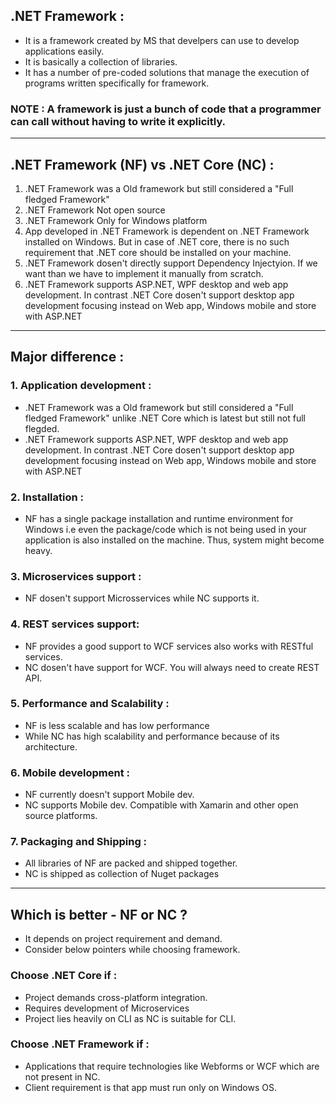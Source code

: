 ## .NET Framework :

- It is a framework created by MS that develpers can use to develop applications easily.
- It is basically a collection of libraries.
- It has a number of pre-coded solutions that manage the execution of programs written specifically for framework.
  
### NOTE : A framework is just a bunch of code that a programmer can call without having to write it explicitly.

---

## .NET Framework (NF) vs .NET Core (NC) :

1. .NET Framework was a Old framework but still considered a "Full fledged Framework"
2. .NET Framework Not open source 
3. .NET Framework Only for Windows platform
4. App developed in .NET Framework is dependent on .NET Framework installed on Windows. But in case of .NET core, there is no such requirement that .NET core should be installed on your machine.
5. .NET Framework dosen't directly support Dependency Injectyion. If we want than we have to implement it manually from scratch.
6. .NET Framework supports ASP.NET, WPF desktop and web app development. In contrast .NET Core dosen't support desktop app development focusing instead on Web app, Windows mobile and store with ASP.NET

---
## Major difference :

### 1. Application development :
- .NET Framework was a Old framework but still considered a "Full fledged Framework" unlike .NET Core which is latest but still not full flegded.
- .NET Framework supports ASP.NET, WPF desktop and web app development. In contrast .NET Core dosen't support desktop app development focusing instead on Web app, Windows mobile and store with ASP.NET

### 2. Installation : 
- NF has a single package installation and runtime environment for Windows i.e even the package/code which is not being used in your application is also installed on the machine. Thus, system might become heavy.

### 3. Microservices support :
- NF dosen't support Microsservices while NC supports it.

### 4. REST services support: 
- NF provides a good support to WCF services also works with RESTful services.
- NC dosen't have support for WCF. You will always need to create REST API.

### 5. Performance and Scalability :
- NF is less scalable and has low performance
- While NC has high scalability and performance because of its architecture.

### 6. Mobile development :
- NF currently doesn't support Mobile dev.
- NC supports Mobile dev. Compatible with Xamarin and other open source platforms.

### 7. Packaging and Shipping :
- All libraries of NF are packed and shipped together.
- NC is shipped as collection of Nuget packages

---

## Which is better - NF or NC ?

- It depends on project requirement and demand.
- Consider below pointers while choosing framework.

### Choose .NET Core if :

- Project demands cross-platform integration.
- Requires development of Microservices
- Project lies heavily on CLI as NC is suitable for CLI.

### Choose .NET Framework if :

- Applications that require technologies like Webforms or WCF which are not present in NC.
- Client requirement is that app must run only on Windows OS.











